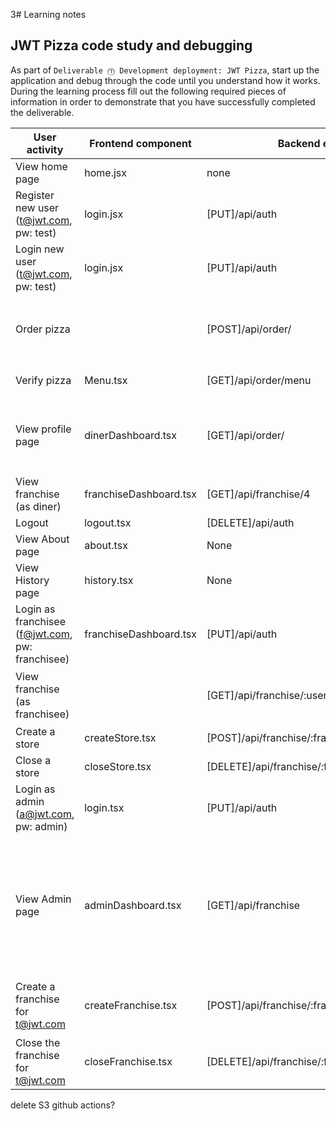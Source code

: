3# Learning notes

## JWT Pizza code study and debugging

As part of `Deliverable ⓵ Development deployment: JWT Pizza`, start up the application and debug through the code until you understand how it works. During the learning process fill out the following required pieces of information in order to demonstrate that you have successfully completed the deliverable.

| User activity                                       | Frontend component | Backend endpoints | Database SQL |
| --------------------------------------------------- | ------------------ | ----------------- | ------------ |
| View home page                                      |     home.jsx       |     none          |     none     |
| Register new user<br/>(t@jwt.com, pw: test)         |      login.jsx     |     [PUT]/api/auth|INSERT INTO user (name, email, password) VALUES (?, ?, ?) INSERT INTO userRole (userId, role, objectId) VALUES (?, ?, ?)|
| Login new user<br/>(t@jwt.com, pw: test)            |        login.jsx   | [PUT]/api/auth    |`SELECT * FROM user WHERE email=?` `SELECT * FROM userRole WHERE userId=?` `INSERT INTO auth (token, userId) VALUES (?, ?)` |
| Order pizza                                         |           |[POST]/api/order/  |`INSERT INTO dinerOrder (dinerId, franchiseId, storeId, date) VALUES (?, ?, ?, now())`, `INSERT INTO orderItem (orderId, menuId, description, price) VALUES (?, ?, ?, ?)`,  |
| Verify pizza                                        |   Menu.tsx         |[GET]/api/order/menu|`INSERT INTO menu (title, description, image, price) VALUES (?, ?, ?, ?)`|
| View profile page                                   |  dinerDashboard.tsx|  [GET]/api/order/ |`SELECT id, franchiseId, storeId, date FROM dinerOrder WHERE dinerId=? LIMIT ${offset},${config.db.listPerPage}`, `SELECT id, menuId, description, price FROM orderItem WHERE orderId=?`|
| View franchise<br/>(as diner)                       |franchiseDashboard.tsx|[GET]/api/franchise/4|`SELECT id, name FROM franchise`, `SELECT id, name FROM store WHERE franchiseId=?` |
| Logout                                              |      logout.tsx    | [DELETE]/api/auth| `DELETE FROM auth WHERE token=?`|
| View About page                                     |     about.tsx      |  None             |     None     |
| View History page                                   |     history.tsx    |       None        |      None    |
| Login as franchisee<br/>(f@jwt.com, pw: franchisee) |franchiseDashboard.tsx|  [PUT]/api/auth |`SELECT * FROM user WHERE email=?`, `SELECT * FROM userRole WHERE userId=?`|
| View franchise<br/>(as franchisee)                  |                    |[GET]/api/franchise/:userid |`SELECT objectId FROM userRole WHERE role='franchisee' AND userId=?`,`SELECT id, name FROM franchise WHERE id in (${franchiseIds.join(',')})`|
| Create a store                                      |  createStore.tsx |[POST]/api/franchise/:franchiseId/store|`INSERT INTO store (franchiseId, name) VALUES (?, ?)`|
| Close a store                                       |  closeStore.tsx|[DELETE]/api/franchise/:franchiseId/store/:storeId|`DELETE FROM store WHERE franchiseId=? AND id=?`|
| Login as admin<br/>(a@jwt.com, pw: admin)           |      login.tsx |[PUT]/api/auth|`SELECT * FROM user WHERE email=?`, `SELECT * FROM userRole WHERE userId=?`, `INSERT INTO auth (token, userId) VALUES (?, ?)`|
| View Admin page                                     |  adminDashboard.tsx|[GET]/api/franchise|`SELECT id, name FROM franchise`, `SELECT id, name FROM store WHERE franchiseId=?`, `SELECT u.id, u.name, u.email FROM userRole AS ur JOIN user AS u ON u.id=ur.userId WHERE ur.objectId=? AND ur.role='franchisee'`, `SELECT s.id, s.name, COALESCE(SUM(oi.price), 0) AS totalRevenue FROM dinerOrder AS do JOIN orderItem AS oi ON do.id=oi.orderId RIGHT JOIN store AS s ON s.id=do.storeId WHERE s.franchiseId=? GROUP BY s.id`|
| Create a franchise for t@jwt.com                    |createFranchise.tsx|[POST]/api/franchise/:franchiseId| `SELECT id, name FROM user WHERE email=?`, `INSERT INTO franchise (name) VALUES (?)`, `INSERT INTO userRole (userId, role, objectId) VALUES (?, ?, ?)`|
| Close the franchise for t@jwt.com                   |closeFranchise.tsx|[DELETE]/api/franchise/:franchiseId|`DELETE FROM store WHERE franchiseId=?`, `DELETE FROM userRole WHERE objectId=?`, `DELETE FROM franchise WHERE id=?` |
 

delete S3 github actions?

